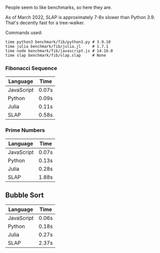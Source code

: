 People seem to like benchmarks, so here they are.

As of March 2022, SLAP is approximately 7-8x slower than Python 3.9. That's decently fast for a tree-walker.

Commands used:
```
time python3 benchmark/fib/python3.py # 3.9.10
time julia benchmark/fib/julia.jl     # 1.7.1
time node benchmark/fib/javascript.js # 14.16.0
time slap benchmark/fib/slap.slap     # None
```

### Fibonacci Sequence
| Language  | Time |
| --------- | ---- |
| JavaScript| 0.07s|
| Python    | 0.09s|
| Julia     | 0.11s|
| SLAP	    | 0.58s|


### Prime Numbers
| Language  | Time |
| --------- | ---- |
| JavaScript| 0.07s|
| Python    | 0.13s|
| Julia     | 0.28s|
| SLAP	    | 1.88s|


## Bubble Sort
| Language  | Time |
| --------- | ---- |
| JavaScript| 0.06s|
| Python    | 0.18s|
| Julia     | 0.27s|
| SLAP	    | 2.37s|
